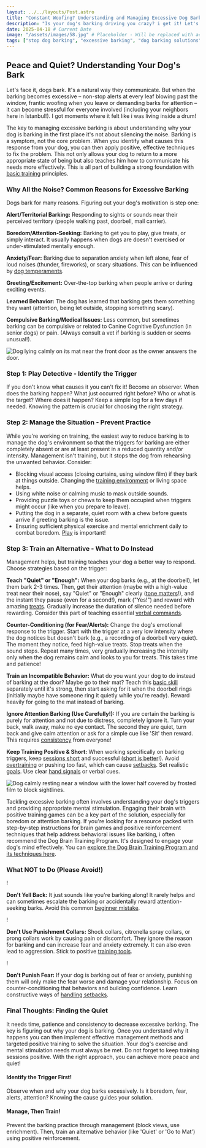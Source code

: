 ```yaml
---
layout: ../../layouts/Post.astro
title: "Constant Woofing? Understanding and Managing Excessive Dog Barking"
description: "Is your dog's barking driving you crazy? i get it! Let's explore common reasons dogs bark excessively and positive, practical strategies to manage the noise and restore peace."
date: 2025-04-18 # Current Date
image: "/assets/images/58.jpg" # Placeholder - Will be replaced with actual image path
tags: ["stop dog barking", "excessive barking", "dog barking solutions", "why dogs bark", "positive reinforcement barking", "dog behavior barking", "quiet command dog", "dog barking triggers"]
---
```


<h2 class="text-3xl font-bold text-slate-800 dark:text-slate-100 mb-6">Peace and Quiet? Understanding Your Dog's Bark</h2>

<p class="text-lg text-slate-600 dark:text-slate-300 mb-4">
    Let's face it, dogs bark. It's a natural way they communicate. But when the barking becomes excessive – non-stop alerts at every leaf blowing past the window, frantic woofing when you leave or demanding barks for attention – it can become stressful for everyone involved (including your neighbors here in İstanbul!). I got moments where it felt like i was living inside a drum!
</p>
<p class="text-lg text-slate-600 dark:text-slate-300 mb-8">
    The key to managing excessive barking is about understanding why your dog is barking in the first place it's not about silencing the noise. Barking is a symptom, not the core problem. When you identify what causes this response from your dog, you can then apply positive, effective techniques to fix the problem. This not only allows your dog to return to a more appropriate state of being but also teaches him how to communicate his needs more effectively. This is all part of building a strong foundation with <a href="https://trainedtails.com/posts/basic-dog-training" target="_blank" rel="noopener noreferrer" class="text-emerald-600 dark:text-emerald-400 hover:underline">basic training</a> principles.
</p>

<h3 class="text-2xl font-semibold text-slate-800 dark:text-slate-100 mb-6">Why All the Noise? Common Reasons for Excessive Barking</h3>

<p class="text-lg text-slate-600 dark:text-slate-300 mb-4">
    Dogs bark for many reasons. Figuring out your dog's motivation is step one:
</p>

<div class="space-y-6 divide-y divide-slate-200 dark:divide-slate-700/50 mb-8">
    <div class="pt-6 first:pt-0 flex items-start">
        <div class="w-2 h-2 bg-slate-800 dark:bg-slate-100 rounded-full flex-shrink-0 mr-3 mt-2"></div>
        <div>
             <p class="text-lg text-slate-600 dark:text-slate-300">
                 <strong class="font-semibold text-slate-800 dark:text-slate-100">Alert/Territorial Barking:</strong> Responding to sights or sounds near their perceived territory (people walking past, doorbell, mail carrier).
             </p>
        </div>
    </div>
     <div class="pt-6 flex items-start">
        <div class="w-2 h-2 bg-slate-800 dark:bg-slate-100 rounded-full flex-shrink-0 mr-3 mt-2"></div>
        <div>
             <p class="text-lg text-slate-600 dark:text-slate-300">
                 <strong class="font-semibold text-slate-800 dark:text-slate-100">Boredom/Attention-Seeking:</strong> Barking to get you to play, give treats, or simply interact. It usually happens when dogs are doesn't exercised or under-stimulated mentally enough.
             </p>
        </div>
    </div>
      <div class="pt-6 flex items-start">
        <div class="w-2 h-2 bg-slate-800 dark:bg-slate-100 rounded-full flex-shrink-0 mr-3 mt-2"></div>
        <div>
             <p class="text-lg text-slate-600 dark:text-slate-300">
                 <strong class="font-semibold text-slate-800 dark:text-slate-100">Anxiety/Fear:</strong> Barking due to separation anxiety when left alone, fear of loud noises (thunder, fireworks), or scary situations. This can be influenced by <a href="https://trainedtails.com/posts/dog-temperaments" target="_blank" rel="noopener noreferrer" class="text-emerald-600 dark:text-emerald-400 hover:underline">dog temperaments</a>.
             </p>
        </div>
    </div>
    <div class="pt-6 flex items-start">
        <div class="w-2 h-2 bg-slate-800 dark:bg-slate-100 rounded-full flex-shrink-0 mr-3 mt-2"></div>
        <div>
             <p class="text-lg text-slate-600 dark:text-slate-300">
                 <strong class="font-semibold text-slate-800 dark:text-slate-100">Greeting/Excitement:</strong> Over-the-top barking when people arrive or during exciting events.
             </p>
        </div>
    </div>
     <div class="pt-6 flex items-start">
        <div class="w-2 h-2 bg-slate-800 dark:bg-slate-100 rounded-full flex-shrink-0 mr-3 mt-2"></div>
        <div>
             <p class="text-lg text-slate-600 dark:text-slate-300">
                 <strong class="font-semibold text-slate-800 dark:text-slate-100">Learned Behavior:</strong> The dog has learned that barking gets them something they want (attention, being let outside, stopping something scary).
             </p>
        </div>
    </div>
     <div class="pt-6 flex items-start">
        <div class="w-2 h-2 bg-slate-800 dark:bg-slate-100 rounded-full flex-shrink-0 mr-3 mt-2"></div>
        <div>
             <p class="text-lg text-slate-600 dark:text-slate-300">
                 <strong class="font-semibold text-slate-800 dark:text-slate-100">Compulsive Barking/Medical Issues:</strong> Less common, but sometimes barking can be compulsive or related to Canine Cognitive Dysfunction (in senior dogs) or pain. (Always consult a vet if barking is sudden or seems unusual!).
             </p>
        </div>
    </div>
</div>

<img src="/assets/images/60.jpg" alt="Dog lying calmly on its mat near the front door as the owner answers the door." class="w-full h-auto rounded-xl my-8 shadow-lg" loading="lazy" />


<h3 class="text-2xl font-semibold text-slate-800 dark:text-slate-100 mb-6">Step 1: Play Detective - Identify the Trigger</h3>

<p class="text-lg text-slate-600 dark:text-slate-300 mb-8">
    If you don't know what causes it you can't fix it! Become an observer. When does the barking happen? What just occurred right before? Who or what is the target? Where does it happen? Keep a simple log for a few days if needed. Knowing the pattern is crucial for choosing the right strategy.
</p>

<h3 class="text-2xl font-semibold text-slate-800 dark:text-slate-100 mb-6">Step 2: Manage the Situation - Prevent Practice</h3>

<p class="text-lg text-slate-600 dark:text-slate-300 mb-8">
    While you're working on training, the easiest way to reduce barking is to manage the dog's environment so that the triggers for barking are either completely absent or are at least present in a reduced quantity and/or intensity. Management isn't training, but it stops the dog from rehearsing the unwanted behavior. Consider:
</p>
<ul class="list-disc list-inside space-y-2 text-lg text-slate-600 dark:text-slate-300 mb-12">
    <li>Blocking visual access (closing curtains, using window film) if they bark at things outside. Changing the <a href="https://trainedtails.com/posts/right-training-enviroment" target="_blank" rel="noopener noreferrer" class="text-emerald-600 dark:text-emerald-400 hover:underline">training environment</a> or living space helps.</li>
    <li>Using white noise or calming music to mask outside sounds.</li>
    <li>Providing puzzle toys or chews to keep them occupied when triggers might occur (like when you prepare to leave).</li>
    <li>Putting the dog in a separate, quiet room with a chew before guests arrive if greeting barking is the issue.</li>
    <li>Ensuring sufficient physical exercise and mental enrichment daily to combat boredom. <a href="https://trainedtails.com/posts/playtime-in-training" target="_blank" rel="noopener noreferrer" class="text-emerald-600 dark:text-emerald-400 hover:underline">Play</a> is important!</li>
</ul>



<h3 class="text-2xl font-semibold text-slate-800 dark:text-slate-100 mb-6">Step 3: Train an Alternative - What to Do Instead</h3>

<p class="text-lg text-slate-600 dark:text-slate-300 mb-8">
    Management helps, but training teaches your dog a better way to respond. Choose strategies based on the trigger:
</p>

<div class="relative border-l-2 border-emerald-300 dark:border-emerald-700/50 ml-4 space-y-10 mb-12">
    <div class="relative pl-8">
        <div class="absolute w-8 h-8 bg-emerald-500 dark:bg-emerald-600 rounded-full flex items-center justify-center -left-4 ring-4 ring-white dark:ring-slate-900"> <span class="font-bold text-white"></span> </div>
         <p class="text-lg text-slate-600 dark:text-slate-300">
            <strong>Teach "Quiet" or "Enough":</strong> When your dog barks (e.g., at the doorbell), let them bark 2-3 times. Then, get their attention (maybe with a high-value treat near their nose), say "Quiet" or "Enough" clearly (<a href="https://trainedtails.com/posts/tone-of-voice" target="_blank" rel="noopener noreferrer" class="text-emerald-600 dark:text-emerald-400 hover:underline">tone matters</a>!), and the instant they pause (even for a second!), mark ("Yes!") and reward with amazing <a href="https://trainedtails.com/posts/treats-and-rewards" target="_blank" rel="noopener noreferrer" class="text-emerald-600 dark:text-emerald-400 hover:underline">treats</a>. Gradually increase the duration of silence needed before rewarding. Consider this part of teaching essential <a href="https://trainedtails.com/posts/verbal-commands-for-puppies" target="_blank" rel="noopener noreferrer" class="text-emerald-600 dark:text-emerald-400 hover:underline">verbal commands</a>.
        </p>
    </div>
     <div class="relative pl-8">
        <div class="absolute w-8 h-8 bg-emerald-500 dark:bg-emerald-600 rounded-full flex items-center justify-center -left-4 ring-4 ring-white dark:ring-slate-900"> <span class="font-bold text-white"></span> </div>
        <p class="text-lg text-slate-600 dark:text-slate-300">
            <strong>Counter-Conditioning (for Fear/Alerts):</strong> Change the dog's emotional response to the trigger. Start with the trigger at a very low intensity where the dog notices but doesn't bark (e.g., a recording of a doorbell very quiet). The moment they notice, feed high-value treats. Stop treats when the sound stops. Repeat many times, very gradually increasing the intensity only when the dog remains calm and looks to you for treats. This takes time and patience!
        </p>
    </div>
     <div class="relative pl-8">
        <div class="absolute w-8 h-8 bg-emerald-500 dark:bg-emerald-600 rounded-full flex items-center justify-center -left-4 ring-4 ring-white dark:ring-slate-900"> <span class="font-bold text-white"></span> </div>
        <p class="text-lg text-slate-600 dark:text-slate-300">
            <strong>Train an Incompatible Behavior:</strong> What do you want your dog to do instead of barking at the door? Maybe go to their mat? Teach this <a href="https://trainedtails.com/posts/basic-dog-training" target="_blank" rel="noopener noreferrer" class="text-emerald-600 dark:text-emerald-400 hover:underline">basic skill</a> separately until it's strong, then start asking for it when the doorbell rings (initially maybe have someone ring it quietly while you're ready). Reward heavily for going to the mat instead of barking.
        </p>
    </div>
    <div class="relative pl-8">
        <div class="absolute w-8 h-8 bg-emerald-500 dark:bg-emerald-600 rounded-full flex items-center justify-center -left-4 ring-4 ring-white dark:ring-slate-900"> <span class="font-bold text-white"></span> </div>
        <p class="text-lg text-slate-600 dark:text-slate-300">
            <strong>Ignore Attention Barking (Use Carefully!):</strong> If you are certain the barking is purely for attention and not due to distress, completely ignore it. Turn your back, walk away, make no eye contact. The second they are quiet, turn back and give calm attention or ask for a simple cue like 'Sit' then reward. This requires <a href="https://trainedtails.com/posts/consistency-matters" target="_blank" rel="noopener noreferrer" class="text-emerald-600 dark:text-emerald-400 hover:underline">consistency</a> from everyone!
        </p>
    </div>
     <div class="relative pl-8">
        <div class="absolute w-8 h-8 bg-emerald-500 dark:bg-emerald-600 rounded-full flex items-center justify-center -left-4 ring-4 ring-white dark:ring-slate-900"> <span class="font-bold text-white"></span> </div>
        <p class="text-lg text-slate-600 dark:text-slate-300">
            <strong>Keep Training Positive & Short:</strong> When working specifically on barking triggers, keep <a href="https://trainedtails.com/posts/training-session-tips" target="_blank" rel="noopener noreferrer" class="text-emerald-600 dark:text-emerald-400 hover:underline">sessions short</a> and successful (<a href="https://trainedtails.com/posts/why-short-sessions-work-best" target="_blank" rel="noopener noreferrer" class="text-emerald-600 dark:text-emerald-400 hover:underline">short is better</a>!). Avoid <a href="https://trainedtails.com/posts/avoiding-overtraining" target="_blank" rel="noopener noreferrer" class="text-emerald-600 dark:text-emerald-400 hover:underline">overtraining</a> or pushing too fast, which can cause <a href="https://trainedtails.com/posts/handling-setbacks" target="_blank" rel="noopener noreferrer" class="text-emerald-600 dark:text-emerald-400 hover:underline">setbacks</a>. Set realistic <a href="https://trainedtails.com/posts/training-goals" target="_blank" rel="noopener noreferrer" class="text-emerald-600 dark:text-emerald-400 hover:underline">goals</a>. Use clear <a href="https://trainedtails.com/posts/hand-signals" target="_blank" rel="noopener noreferrer" class="text-emerald-600 dark:text-emerald-400 hover:underline">hand signals</a> or verbal cues.
        </p>
    </div>
</div>

<img src="/assets/images/59.jpg" alt="Dog calmly resting near a window with the lower half covered by frosted film to block sightlines." class="w-full h-auto rounded-xl my-8 shadow-lg" loading="lazy" />

<p class="text-lg text-slate-600 dark:text-slate-300 mb-8 bg-emerald-50 dark:bg-slate-800 border border-emerald-200 dark:border-emerald-900 rounded-lg p-4 shadow">
    Tackling excessive barking often involves understanding your dog's triggers and providing appropriate mental stimulation. Engaging their brain with positive training games can be a key part of the solution, especially for boredom or attention barking. If you're looking for a resource packed with step-by-step instructions for brain games and positive reinforcement techniques that help address behavioral issues like barking, i often recommend the Dog Brain Training Program. It's designed to engage your dog's mind effectively. You can <a href="https://trainedtails.com/dogtraining" target="_blank" rel="noopener noreferrer" class="text-emerald-700 dark:text-emerald-300 font-bold hover:underline">explore the Dog Brain Training Program and its techniques here</a>.
</p>

<h3 class="text-2xl font-semibold text-slate-800 dark:text-slate-100 mb-6">What NOT to Do (Please Avoid!)</h3>

<div class="bg-yellow-50 dark:bg-slate-800 border border-yellow-200 dark:border-yellow-900 rounded-lg p-6 relative mb-12 shadow-md not-prose">
    <div class="space-y-4 divide-y divide-yellow-200 dark:divide-yellow-900/50">
        <div class="flex items-start pt-4 first:pt-0">
            <div class="w-5 h-5 bg-yellow-500 dark:bg-yellow-600 rounded-full flex-shrink-0 mr-3 mt-1 flex items-center justify-center text-white font-bold"><span>!</span></div>
            <p class="text-lg text-slate-700 dark:text-slate-200">
                 <strong>Don't Yell Back:</strong> It just sounds like you're barking along! It rarely helps and can sometimes escalate the barking or accidentally reward attention-seeking barks. Avoid this common <a href="https://trainedtails.com/posts/beginner-mistakes" target="_blank" rel="noopener noreferrer" class="text-yellow-700 dark:text-yellow-500 hover:underline">beginner mistake</a>.
            </p>
        </div>
        <div class="flex items-start pt-4">
            <div class="w-5 h-5 bg-yellow-500 dark:bg-yellow-600 rounded-full flex-shrink-0 mr-3 mt-1 flex items-center justify-center text-white font-bold"><span>!</span></div>
            <p class="text-lg text-slate-700 dark:text-slate-200">
                 <strong>Don't Use Punishment Collars:</strong> Shock collars, citronella spray collars, or prong collars work by causing pain or discomfort. They ignore the reason for barking and can increase fear and anxiety extremely. It can also even lead to aggression. Stick to positive <a href="https://trainedtails.com/posts/dog-training-tools-for-beginners" target="_blank" rel="noopener noreferrer" class="text-yellow-700 dark:text-yellow-500 hover:underline">training tools</a>.
            </p>
        </div>
         <div class="flex items-start pt-4">
            <div class="w-5 h-5 bg-yellow-500 dark:bg-yellow-600 rounded-full flex-shrink-0 mr-3 mt-1 flex items-center justify-center text-white font-bold"><span>!</span></div>
            <p class="text-lg text-slate-700 dark:text-slate-200">
                 <strong>Don't Punish Fear:</strong> If your dog is barking out of fear or anxiety, punishing them will only make the fear worse and damage your relationship. Focus on counter-conditioning that behaviors and building confidence. Learn constructive ways of <a href="https://trainedtails.com/posts/handling-setbacks" target="_blank" rel="noopener noreferrer" class="text-yellow-700 dark:text-yellow-500 hover:underline">handling setbacks</a>.
            </p>
        </div>
    </div>
</div>


<h3 class="text-2xl font-semibold text-slate-800 dark:text-slate-100 mb-6">Final Thoughts: Finding the Quiet</h3>

<p class="text-lg text-slate-600 dark:text-slate-300 mb-8">
    It needs time, patience and consistency to decrease excessive barking. The key is figuring out why your dog is barking. Once you understand why it happens you can then implement effective management methods and targeted positive training to solve the situation. Your dog's exercise and mental stimulation needs must always be met. Do not forget to keep training sessions positive. With the right approach, you can achieve more peace and quiet!
</p>

<div class="grid grid-cols-1 md:grid-cols-2 gap-8 mt-12 not-prose">
    <div class="p-6 rounded-lg border-l-4 border-blue-500 bg-blue-50 dark:bg-slate-800 dark:border-blue-700">
        <h4 class="text-xl font-bold text-blue-700 dark:text-blue-300 mb-2">Identify the Trigger First!</h4>
        <p class="text-slate-600 dark:text-slate-300">Observe when and why your dog barks excessively. Is it boredom, fear, alerts, attention? Knowing the cause guides your solution.</p>
    </div>
    <div class="p-6 rounded-lg border-l-4 border-green-500 bg-green-50 dark:bg-slate-800 dark:border-green-700">
        <h4 class="text-xl font-bold text-green-700 dark:text-green-300 mb-2">Manage, Then Train!</h4>
        <p class="text-slate-600 dark:text-slate-300">Prevent the barking practice through management (block views, use enrichment). Then, train an alternative behavior (like 'Quiet' or 'Go to Mat') using positive reinforcement.</p>
    </div>
</div>